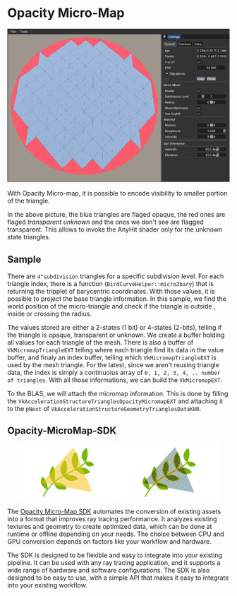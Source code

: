# Opacity Micro-Map

![](docs/opacity.png)

With Opacity Micro-map, it is possible to encode visibility to smaller portion of the triangle.

In the above picture, the blue triangles are flaged opaque, the red ones are flaged *transparent unknown* and the ones we don't see are flagged transparent. This allows to invoke the AnyHit shader only for the unknown state triangles.

## Sample

There are `4^subdivision` triangles for a specific subdivision level. For each triangle index, there is a function (`BirdCurveHelper::micro2bary`) that is returning the tripplet of barycentric coordinates. With those values, it is possible to project the base triangle information. In this sample, we find the world position of the micro-triangle and check if the triangle is outside , inside or crossing the radius.

The values stored are either a 2-states (1 bit) or 4-states (2-bits), telling if the triangle is opaque, transparent or unknown. We create a buffer holding all values for each triangle of the mesh. There is also a buffer of `VkMicromapTriangleEXT` telling where each triangle find its data in the value buffer, and finaly an index buffer, telling which `VkMicromapTriangleEXT` is used by the mesh triangle. For the latest, since we aren't reusing triangle data, the index is simply a continuoius array of `0, 1, 2, 3, 4, .. number of triangles`. With all those informations, we can build the `VkMicromapEXT`.

To the BLAS, we will attach the micromap information. This is done by filling the `VkAccelerationStructureTrianglesOpacityMicromapEXT` and attaching it to the `pNext` of `VkAccelerationStructureGeometryTrianglesDataKHR`.

## Opacity-MicroMap-SDK

<p align="center">
    <img width=45% height=auto src="docs/omm_off.png">
    <img width=45% height=auto src="docs/omm_on.png">
</p>

The [Opacity Micro-Map SDK](https://github.com/NVIDIAGameWorks/Opacity-MicroMap-SDK/tree/main) automates the conversion of existing assets into a format that improves ray tracing performance. It analyzes existing textures and geometry to create optimized data, which can be done at runtime or offline depending on your needs. The choice between CPU and GPU conversion depends on factors like your workflow and hardware.

The SDK is designed to be flexible and easy to integrate into your existing pipeline. It can be used with any ray tracing application, and it supports a wide range of hardware and software configurations. The SDK is also designed to be easy to use, with a simple API that makes it easy to integrate into your existing workflow.

